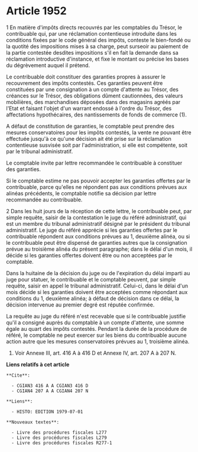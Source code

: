 # Article 1952

1 En matière d'impôts directs recouvrés par les comptables du Trésor, le contribuable qui, par une réclamation contentieuse
introduite dans les conditions fixées par le code général des impôts, conteste le bien-fondé ou la quotité des impositions
mises à sa charge, peut surseoir au paiement de la partie contestée desdites impositions s'il en fait la demande dans sa
réclamation introductive d'instance, et fixe le montant ou précise les bases du dégrèvement auquel il prétend.

Le contribuable doit constituer des garanties propres à assurer le recouvrement des impôts contestés. Ces garanties peuvent
être constituées par une consignation à un compte d'attente au Trésor, des créances sur le Trésor, des obligations dûment
cautionnées, des valeurs mobilières, des marchandises déposées dans des magasins agréés par l'Etat et faisant l'objet d'un
warrant endossé à l'ordre du Trésor, des affectations hypothécaires, des nantissements de fonds de commerce (1).

A défaut de constitution de garanties, le comptable peut prendre des mesures conservatoires pour les impôts contestés, la
vente ne pouvant être effectuée jusqu'à ce qu'une décision ait été prise sur la réclamation contentieuse susvisée soit par
l'administration, si elle est compétente, soit par le tribunal administratif.

Le comptable invite par lettre recommandée le contribuable à constituer des garanties.

Si le comptable estime ne pas pouvoir accepter les garanties offertes par le contribuable, parce qu'elles ne répondent pas
aux conditions prévues aux alinéas précédents, le comptable notifie sa décision par lettre recommandée au contribuable.

2 Dans les huit jours de la réception de cette lettre, le contribuable peut, par simple requête, saisir de la contestation le
juge du référé administratif, qui est un membre du tribunal administratif désigné par le président du tribunal administratif.
Le juge du référé apprécie si les garanties offertes par le contribuable répondent aux conditions prévues au 1, deuxième
alinéa, ou si le contribuable peut être dispensé de garanties autres que la consignation prévue au troisième alinéa du
présent paragraphe; dans le délai d'un mois, il décide si les garanties offertes doivent être ou non acceptées par le
comptable.

Dans la huitaine de la décision du juge ou de l'expiration du délai imparti au juge pour statuer, le contribuable et le
comptable peuvent, par simple requête, saisir en appel le tribunal administratif. Celui-ci, dans le délai d'un mois décide si
les garanties doivent être acceptées comme répondant aux conditions du 1, deuxième alinéa; à défaut de décision dans ce
délai, la décision intervenue au premier degré est réputée confirmée.

La requête au juge du référé n'est recevable que si le contribuable justifie qu'il a consigné auprès du comptable à un compte
d'attente, une somme égale au quart des impôts contestés. Pendant la durée de la procédure de référé, le comptable ne peut
exercer sur les biens du contribuable aucune action autre que les mesures conservatoires prévues au 1, troisième alinéa.

1) Voir Annexe III, art. 416 A à 416 D et Annexe IV, art. 207 A à 207 N.

**Liens relatifs à cet article**

	**Cite**:

	  - CGIAN3 416 A A CGIAN3 416 D
	  - CGIAN4 207 A A CGIAN4 207 N

	**Liens**:

	  - HISTO: EDITION 1979-07-01

	**Nouveaux textes**:

	  - Livre des procédures fiscales L277
	  - Livre des procédures fiscales L279
	  - Livre des procédures fiscales R277-1
